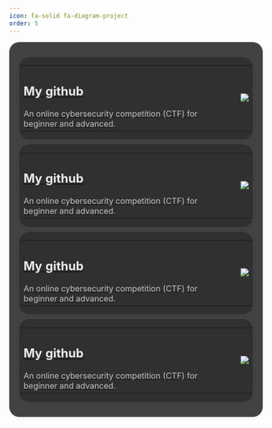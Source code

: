 ```yaml
---
icon: fa-solid fa-diagram-project
order: 5
---
```

<style>
    :root {
        --background-color: #303030;
        --card-background: #424242;
        --card-text-color-main: rgba(255, 255, 255, 0.9);
        --card-text-color-secondary: rgba(255, 255, 255, 0.7);
        --card-text-color-tertiary: rgba(255, 255, 255, 0.5);
        --image-size: 100px; /* Adjusted image size */
    }

    .article-list--compact {
        border-radius: 20px;
        box-shadow: 0px 4px 8px rgba(0, 0, 0, 0.04), 0px 0px 2px rgba(0, 0, 0, 0.06), 0px 0px 1px rgba(0, 0, 0, 0.04);
        background-color: var(--card-background);
        padding: 20px;
    }
     .article-details {
        overflow: hidden; /* Clear float to ensure proper layout */
        border-radius: 20px;
        box-shadow: 0px 4px 8px rgba(0, 0, 0, 0.04), 0px 0px 2px rgba(0, 0, 0, 0.06), 0px 0px 1px rgba(0, 0, 0, 0.04);
        background-color: var(--background-color);
        padding: 0.5px;
        margin-bottom: 10px; /* Add space between articles */
        margin-top: 10px; /* Add space between articles */
    }

    h2 {
        margin-bottom: 20px;
        color: var(--card-text-color-main);
    }

    p {
        color: var(--card-text-color-secondary);
        margin: 0; /* Remove default margin */
    }

    table {
        width: 100%;
        border-collapse: collapse;
    }
    .article-img img {
        max-width: var(--image-size);
        max-height: var(--image-size);
    }
</style>
<div class="article-list--compact links">
<article>
    <a href="https://github.com/araisantai" target="_blank" rel="noopener">
        <div class="article-details">
            <table>
                <tr>
                    <td>
                        <h2>My github</h2>
                        <p>
                            An online cybersecurity competition (CTF) for beginner and advanced.
                        </p>
                    </td>
                    <td>
                            <img class="article-img" src="https://avatars.githubusercontent.com/u/75112913?v=4" loading="lazy">
                    </td>
                </tr>
            </table>
        </div>
    </a>
</article>
<!-- copy from here separator -->
<article>
    <a href="https://github.com/araisantai/" target="_blank" rel="noopener">
        <div class="article-details">
            <table>
                <tr>
                    <td>
                        <h2>My github</h2>
                        <p>
                            An online cybersecurity competition (CTF) for beginner and advanced.
                        </p>
                    </td>
                    <td>
                            <img class="article-img"  src="https://avatars.githubusercontent.com/u/75112913?v=4" loading="lazy">
                    </td>
                </tr>
            </table>
        </div>
    </a>
</article>
<!-- copy from here separator -->
<!-- copy from here separator -->
<article>
    <a href="https://github.com/araisantai/" target="_blank" rel="noopener">
        <div class="article-details">
            <table>
                <tr>
                    <td>
                        <h2>My github</h2>
                        <p>
                            An online cybersecurity competition (CTF) for beginner and advanced.
                        </p>
                    </td>
                    <td>
                            <img class="article-img"  src="https://avatars.githubusercontent.com/u/75112913?v=4" loading="lazy">
                    </td>
                </tr>
            </table>
        </div>
    </a>
</article>
<!-- copy from here separator -->
<!-- copy from here separator -->
<article>
    <a href="https://github.com/araisantai/" target="_blank" rel="noopener">
        <div class="article-details">
            <table>
                <tr>
                    <td>
                        <h2>My github</h2>
                        <p>
                            An online cybersecurity competition (CTF) for beginner and advanced.
                        </p>
                    </td>
                    <td>
                            <img class="article-img"  src="https://avatars.githubusercontent.com/u/75112913?v=4" loading="lazy">
                    </td>
                </tr>
            </table>
        </div>
    </a>
</article>
<!-- copy from here separator -->

</div>
